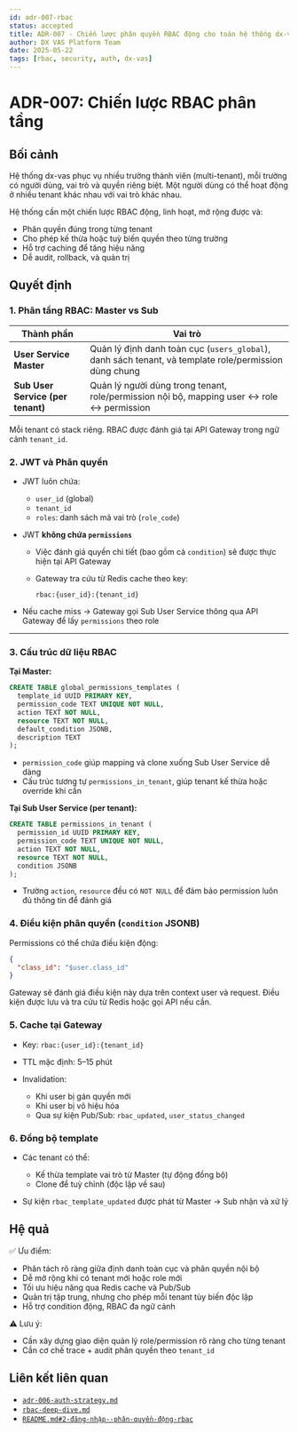 ```yaml
---
id: adr-007-rbac
status: accepted
title: ADR-007 - Chiến lược phân quyền RBAC động cho toàn hệ thống dx-vas
author: DX VAS Platform Team
date: 2025-05-22
tags: [rbac, security, auth, dx-vas]
---
```


# ADR-007: Chiến lược RBAC phân tầng

## Bối cảnh

Hệ thống dx-vas phục vụ nhiều trường thành viên (multi-tenant), mỗi trường có người dùng, vai trò và quyền riêng biệt. Một người dùng có thể hoạt động ở nhiều tenant khác nhau với vai trò khác nhau.

Hệ thống cần một chiến lược RBAC động, linh hoạt, mở rộng được và:
- Phân quyền đúng trong từng tenant
- Cho phép kế thừa hoặc tuỳ biến quyền theo từng trường
- Hỗ trợ caching để tăng hiệu năng
- Dễ audit, rollback, và quản trị

## Quyết định

### 1. Phân tầng RBAC: Master vs Sub

| Thành phần | Vai trò |
|------------|---------|
| **User Service Master** | Quản lý định danh toàn cục (`users_global`), danh sách tenant, và template role/permission dùng chung |
| **Sub User Service (per tenant)** | Quản lý người dùng trong tenant, role/permission nội bộ, mapping user ↔ role ↔ permission |

Mỗi tenant có stack riêng. RBAC được đánh giá tại API Gateway trong ngữ cảnh `tenant_id`.

### 2. JWT và Phân quyền

- JWT luôn chứa:
  - `user_id` (global)
  - `tenant_id`
  - `roles`: danh sách mã vai trò (`role_code`)
- JWT **không chứa `permissions`**
  - Việc đánh giá quyền chi tiết (bao gồm cả `condition`) sẽ được thực hiện tại API Gateway
  - Gateway tra cứu từ Redis cache theo key:
  
    ```text
    rbac:{user_id}:{tenant_id}
    ```

- Nếu cache miss → Gateway gọi Sub User Service thông qua API Gateway để lấy `permissions` theo role

---

### 3. Cấu trúc dữ liệu RBAC

**Tại Master:**

```sql
CREATE TABLE global_permissions_templates (
  template_id UUID PRIMARY KEY,
  permission_code TEXT UNIQUE NOT NULL,
  action TEXT NOT NULL,
  resource TEXT NOT NULL,
  default_condition JSONB,
  description TEXT
);
```

* `permission_code` giúp mapping và clone xuống Sub User Service dễ dàng
* Cấu trúc tương tự `permissions_in_tenant`, giúp tenant kế thừa hoặc override khi cần

**Tại Sub User Service (per tenant):**

```sql
CREATE TABLE permissions_in_tenant (
  permission_id UUID PRIMARY KEY,
  permission_code TEXT UNIQUE NOT NULL,
  action TEXT NOT NULL,
  resource TEXT NOT NULL,
  condition JSONB
);
```

* Trường `action`, `resource` đều có `NOT NULL` để đảm bảo permission luôn đủ thông tin để đánh giá

### 4. Điều kiện phân quyền (`condition` JSONB)

Permissions có thể chứa điều kiện động:

```json
{
  "class_id": "$user.class_id"
}
```

Gateway sẽ đánh giá điều kiện này dựa trên context user và request. Điều kiện được lưu và tra cứu từ Redis hoặc gọi API nếu cần.

### 5. Cache tại Gateway

* Key: `rbac:{user_id}:{tenant_id}`
* TTL mặc định: 5–15 phút
* Invalidation:

  * Khi user bị gán quyền mới
  * Khi user bị vô hiệu hóa
  * Qua sự kiện Pub/Sub: `rbac_updated`, `user_status_changed`

### 6. Đồng bộ template

* Các tenant có thể:

  * Kế thừa template vai trò từ Master (tự động đồng bộ)
  * Clone để tuỳ chỉnh (độc lập về sau)
* Sự kiện `rbac_template_updated` được phát từ Master → Sub nhận và xử lý

## Hệ quả

✅ Ưu điểm:

* Phân tách rõ ràng giữa định danh toàn cục và phân quyền nội bộ
* Dễ mở rộng khi có tenant mới hoặc role mới
* Tối ưu hiệu năng qua Redis cache và Pub/Sub
* Quản trị tập trung, nhưng cho phép mỗi tenant tùy biến độc lập
* Hỗ trợ condition động, RBAC đa ngữ cảnh

⚠️ Lưu ý:

* Cần xây dựng giao diện quản lý role/permission rõ ràng cho từng tenant
* Cần cơ chế trace + audit phân quyền theo `tenant_id`

## Liên kết liên quan

* [`adr-006-auth-strategy.md`](./adr-006-auth-strategy.md)
* [`rbac-deep-dive.md`](../architecture/rbac-deep-dive.md)
* [`README.md#2-đăng-nhập--phân-quyền-động-rbac`](../README.md#2-đăng-nhập--phân-quyền-động-rbac)
